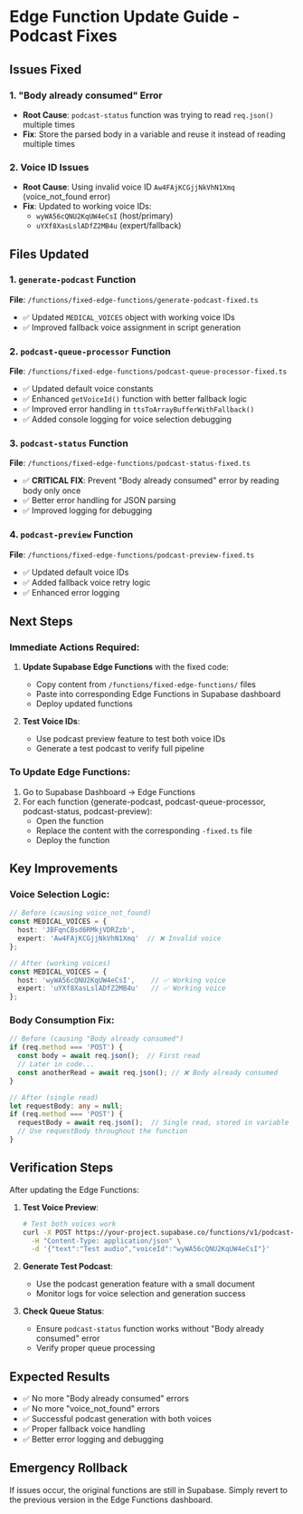 # Edge Function Update Guide - Podcast Fixes

## Issues Fixed

### 1. **"Body already consumed" Error**
- **Root Cause**: `podcast-status` function was trying to read `req.json()` multiple times
- **Fix**: Store the parsed body in a variable and reuse it instead of reading multiple times

### 2. **Voice ID Issues** 
- **Root Cause**: Using invalid voice ID `Aw4FAjKCGjjNkVhN1Xmq` (voice_not_found error)
- **Fix**: Updated to working voice IDs:
  - `wyWA56cQNU2KqUW4eCsI` (host/primary)
  - `uYXf8XasLslADfZ2MB4u` (expert/fallback)

## Files Updated

### 1. `generate-podcast` Function
**File**: `/functions/fixed-edge-functions/generate-podcast-fixed.ts`
- ✅ Updated `MEDICAL_VOICES` object with working voice IDs
- ✅ Improved fallback voice assignment in script generation

### 2. `podcast-queue-processor` Function  
**File**: `/functions/fixed-edge-functions/podcast-queue-processor-fixed.ts`
- ✅ Updated default voice constants
- ✅ Enhanced `getVoiceId()` function with better fallback logic
- ✅ Improved error handling in `ttsToArrayBufferWithFallback()`
- ✅ Added console logging for voice selection debugging

### 3. `podcast-status` Function
**File**: `/functions/fixed-edge-functions/podcast-status-fixed.ts`
- ✅ **CRITICAL FIX**: Prevent "Body already consumed" error by reading body only once
- ✅ Better error handling for JSON parsing
- ✅ Improved logging for debugging

### 4. `podcast-preview` Function
**File**: `/functions/fixed-edge-functions/podcast-preview-fixed.ts`
- ✅ Updated default voice IDs
- ✅ Added fallback voice retry logic
- ✅ Enhanced error logging

## Next Steps

### Immediate Actions Required:
1. **Update Supabase Edge Functions** with the fixed code:
   - Copy content from `/functions/fixed-edge-functions/` files
   - Paste into corresponding Edge Functions in Supabase dashboard
   - Deploy updated functions

2. **Test Voice IDs**:
   - Use podcast preview feature to test both voice IDs
   - Generate a test podcast to verify full pipeline

### To Update Edge Functions:
1. Go to Supabase Dashboard → Edge Functions
2. For each function (generate-podcast, podcast-queue-processor, podcast-status, podcast-preview):
   - Open the function
   - Replace the content with the corresponding `-fixed.ts` file
   - Deploy the function

## Key Improvements

### Voice Selection Logic:
```typescript
// Before (causing voice_not_found)
const MEDICAL_VOICES = {
  host: 'JBFqnCBsd6RMkjVDRZzb',
  expert: 'Aw4FAjKCGjjNkVhN1Xmq'  // ❌ Invalid voice
};

// After (working voices)
const MEDICAL_VOICES = {
  host: 'wyWA56cQNU2KqUW4eCsI',    // ✅ Working voice
  expert: 'uYXf8XasLslADfZ2MB4u'   // ✅ Working voice
};
```

### Body Consumption Fix:
```typescript
// Before (causing "Body already consumed")
if (req.method === 'POST') {
  const body = await req.json();  // First read
  // Later in code...
  const anotherRead = await req.json(); // ❌ Body already consumed
}

// After (single read)
let requestBody: any = null;
if (req.method === 'POST') {
  requestBody = await req.json();  // Single read, stored in variable
  // Use requestBody throughout the function
}
```

## Verification Steps

After updating the Edge Functions:

1. **Test Voice Preview**:
   ```bash
   # Test both voices work
   curl -X POST https://your-project.supabase.co/functions/v1/podcast-preview \
     -H "Content-Type: application/json" \
     -d '{"text":"Test audio","voiceId":"wyWA56cQNU2KqUW4eCsI"}'
   ```

2. **Generate Test Podcast**:
   - Use the podcast generation feature with a small document
   - Monitor logs for voice selection and generation success

3. **Check Queue Status**:
   - Ensure `podcast-status` function works without "Body already consumed" error
   - Verify proper queue processing

## Expected Results

- ✅ No more "Body already consumed" errors
- ✅ No more "voice_not_found" errors  
- ✅ Successful podcast generation with both voices
- ✅ Proper fallback voice handling
- ✅ Better error logging and debugging

## Emergency Rollback

If issues occur, the original functions are still in Supabase. Simply revert to the previous version in the Edge Functions dashboard.